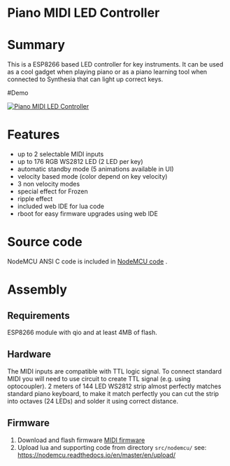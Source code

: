 # **Piano MIDI LED Controller** #

# Summary

This is a ESP8266 based LED controller for key instruments.
It can be used as a cool gadget when playing piano or as a piano learning tool when connected to Synthesia that can light up correct keys.

#Demo

[![Piano MIDI LED Controller](https://img.youtube.com/vi/5f_Rrz4XK5c/0.jpg)](https://www.youtube.com/watch?v=5f_Rrz4XK5c)

# Features

- up to 2 selectable MIDI inputs
- up to 176 RGB WS2812 LED (2 LED per key)
- automatic standby mode (5 animations available in UI)
- velocity based mode (color depend on key velocity)
- 3 non velocity modes
- special effect for Frozen
- ripple effect
- included web IDE for lua code
- rboot for easy firmware upgrades using web IDE

# Source code

NodeMCU ANSI C code is included in [NodeMCU code](https://github.com/NodeMCUProjects/nodemcu-firmware/tree/midi) .

# Assembly

## Requirements

ESP8266 module with qio and at least 4MB of flash.

## Hardware

The MIDI inputs are compatible with TTL logic signal. To connect standard MIDI you will need to use circuit to create TTL signal (e.g. using optocoupler).
2 meters of 144 LED WS2812 strip almost perfectly matches standard piano keyboard, to make it match perfectly you can cut the strip into octaves (24 LEDs) and solder it using correct distance.


## Firmware

1. Download and flash firmware [MIDI firmware](https://github.com/NodeMCUProjects/nodemcu-firmware/releases/tag/midiPoC)
2. Upload lua and supporting code from directory `src/nodemcu/` see: https://nodemcu.readthedocs.io/en/master/en/upload/
